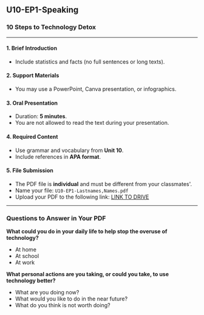 ## U10-EP1-Speaking

### 10 Steps to Technology Detox

---

#### 1. Brief Introduction
<!-- Provide a short introduction using statistics and facts. Do not use full sentences or long texts. The goal is to give context with impactful data only. -->
- Include statistics and facts (no full sentences or long texts).

#### 2. Support Materials
<!-- You can use a PowerPoint, Canva presentation, or infographics as visual support. Choose the format that best helps you communicate your ideas visually. -->
- You may use a PowerPoint, Canva presentation, or infographics.

#### 3. Oral Presentation
<!-- Your presentation must last 5 minutes. You are not allowed to read the text during your presentation; speak naturally and use your own words. Practice to ensure you stay within the time limit. -->
- Duration: **5 minutes**.
- You are not allowed to read the text during your presentation.

#### 4. Required Content
<!-- Make sure to use grammar and vocabulary from Unit 10. This demonstrates your understanding and application of the unit's language objectives. Also, include APA references for any sources or data you use. -->
- Use grammar and vocabulary from **Unit 10**.
- Include references in **APA format**.

#### 5. File Submission
<!-- Your PDF file must be individual work and different from your classmates'. Name your file as indicated and upload it to the provided link. This ensures proper identification and academic integrity. -->
- The PDF file is **individual** and must be different from your classmates'.
- Name your file: `U10-EP1-Lastnames,Names.pdf`
- Upload your PDF to the following link: [LINK TO DRIVE](https://drive.google.com/drive/folders/1WP43EtP9aKSFMJ8hlQkIMy0se2ilQd7f?usp=sharing)

---

### Questions to Answer in Your PDF

**What could you do in your daily life to help stop the overuse of technology?**
<!-- Analyze and provide specific actions for each context: home, school, and work. Think about realistic and practical steps you can take in each area. -->
- At home
- At school
- At work

**What personal actions are you taking, or could you take, to use technology better?**
<!-- Reflect on your current habits, what you would like to improve in the near future, and what actions you think are not worth doing. Be honest and specific in your analysis. -->
- What are you doing now?
- What would you like to do in the near future?
- What do you think is not worth doing?